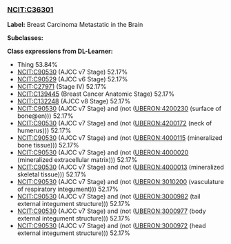 
### [NCIT:C36301](http://purl.obolibrary.org/obo/NCIT_C36301)
**Label:** Breast Carcinoma Metastatic in the Brain

**Subclasses:** 

**Class expressions from DL-Learner:**

- Thing 53.84%
- [NCIT:C90530](http://purl.obolibrary.org/obo/NCIT_C90530) (AJCC v7 Stage) 52.17%
- [NCIT:C90529](http://purl.obolibrary.org/obo/NCIT_C90529) (AJCC v6 Stage) 52.17%
- [NCIT:C27971](http://purl.obolibrary.org/obo/NCIT_C27971) (Stage IV) 52.17%
- [NCIT:C139445](http://purl.obolibrary.org/obo/NCIT_C139445) (Breast Cancer Anatomic Stage) 52.17%
- [NCIT:C132248](http://purl.obolibrary.org/obo/NCIT_C132248) (AJCC v8 Stage) 52.17%
- [NCIT:C90530](http://purl.obolibrary.org/obo/NCIT_C90530) (AJCC v7 Stage) and (not ([UBERON:4200230](http://purl.obolibrary.org/obo/UBERON_4200230) (surface of bone@en))) 52.17%
- [NCIT:C90530](http://purl.obolibrary.org/obo/NCIT_C90530) (AJCC v7 Stage) and (not ([UBERON:4200172](http://purl.obolibrary.org/obo/UBERON_4200172) (neck of humerus))) 52.17%
- [NCIT:C90530](http://purl.obolibrary.org/obo/NCIT_C90530) (AJCC v7 Stage) and (not ([UBERON:4000115](http://purl.obolibrary.org/obo/UBERON_4000115) (mineralized bone tissue))) 52.17%
- [NCIT:C90530](http://purl.obolibrary.org/obo/NCIT_C90530) (AJCC v7 Stage) and (not ([UBERON:4000020](http://purl.obolibrary.org/obo/UBERON_4000020) (mineralized extracellular matrix))) 52.17%
- [NCIT:C90530](http://purl.obolibrary.org/obo/NCIT_C90530) (AJCC v7 Stage) and (not ([UBERON:4000013](http://purl.obolibrary.org/obo/UBERON_4000013) (mineralized skeletal tissue))) 52.17%
- [NCIT:C90530](http://purl.obolibrary.org/obo/NCIT_C90530) (AJCC v7 Stage) and (not ([UBERON:3010200](http://purl.obolibrary.org/obo/UBERON_3010200) (vasculature of respiratory integument))) 52.17%
- [NCIT:C90530](http://purl.obolibrary.org/obo/NCIT_C90530) (AJCC v7 Stage) and (not ([UBERON:3000982](http://purl.obolibrary.org/obo/UBERON_3000982) (tail external integument structure))) 52.17%
- [NCIT:C90530](http://purl.obolibrary.org/obo/NCIT_C90530) (AJCC v7 Stage) and (not ([UBERON:3000977](http://purl.obolibrary.org/obo/UBERON_3000977) (body external integument structure))) 52.17%
- [NCIT:C90530](http://purl.obolibrary.org/obo/NCIT_C90530) (AJCC v7 Stage) and (not ([UBERON:3000972](http://purl.obolibrary.org/obo/UBERON_3000972) (head external integument structure))) 52.17%


